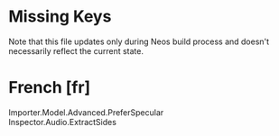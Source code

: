 # Missing Keys
Note that this file updates only during Neos build process and doesn't necessarily reflect the current state.

# French [fr]
Importer.Model.Advanced.PreferSpecular  
Inspector.Audio.ExtractSides  

